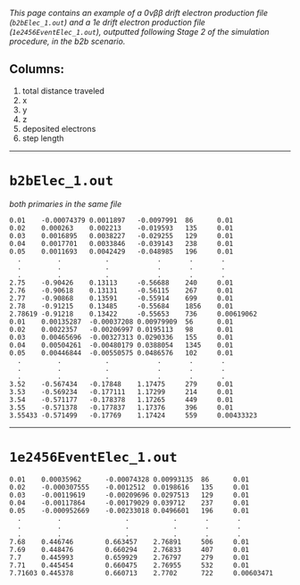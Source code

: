 *This page contains an example of a 0νββ drift electron production file (`b2bElec_1.out`) and a 1e drift electron production file (`1e2456EventElec_1.out`), outputted following Stage 2 of the simulation procedure, in the b2b scenario.*

## Columns:

1. total distance traveled
2. x
3. y
4. z
5. deposited electrons
6. step length


---
# `b2bElec_1.out`

*both primaries in the same file*

```
0.01	-0.00074379	0.0011897	-0.0097991	86  	0.01
0.02	0.000263	0.002213	-0.019593	135 	0.01
0.03	0.0016895	0.0038227	-0.029255	129 	0.01
0.04	0.0017701	0.0033846	-0.039143	238 	0.01
0.05	0.0011693	0.0042429	-0.048985	196 	0.01
  .         .           .            .       .       .
  .         .           .            .       .       .
  .         .           .            .       .       .
2.75	-0.90426	0.13113 	-0.56688	240 	0.01
2.76	-0.90618	0.13131 	-0.56115	267 	0.01
2.77	-0.90868	0.13591 	-0.55914	699 	0.01
2.78	-0.91215	0.13485 	-0.55684	1856	0.01
2.78619	-0.91218	0.13422 	-0.55653	736 	0.00619062
0.01	0.00135287	-0.00037208	0.00979909	56  	0.01
0.02	0.0022357	-0.00206997	0.0195113	98  	0.01
0.03	0.00465696	-0.00327313	0.0290336	155  	0.01
0.04	0.00504261	-0.00480179	0.0388054	1345	0.01
0.05	0.00446844	-0.00550575	0.0486576	102  	0.01
  .         .           .            .       .       .
  .         .           .            .       .       .
  .         .           .            .       .       .
3.52	-0.567434	-0.17848	1.17475 	279 	0.01
3.53	-0.569234	-0.177111	1.17299 	214 	0.01
3.54	-0.571177	-0.178378	1.17265 	449 	0.01
3.55	-0.571378	-0.177837	1.17376 	396 	0.01
3.55433	-0.571499	-0.17769	1.17424 	559 	0.00433323
```

---

# `1e2456EventElec_1.out`

```
0.01	0.00035962  	-0.00074328	0.00993135	86  	0.01
0.02	-0.000307555	-0.0012512	0.0198616	135 	0.01
0.03	-0.00119619 	-0.00209696	0.0297513	129 	0.01
0.04	-0.00117864 	-0.00179029	0.039712	237 	0.01
0.05	-0.000952669	-0.00233018	0.0496601	196 	0.01
  .         .                .           .       .       .
  .         .                .           .       .       .
  .         .                .           .       .       .
7.68	0.446746    	0.663457	2.76891 	506  	0.01
7.69	0.448476    	0.660294	2.76833 	407 	0.01
7.7 	0.445993    	0.659929	2.76797 	279 	0.01
7.71	0.445454    	0.660475	2.76955 	532 	0.01
7.71603	0.445378    	0.660713	2.7702  	722 	0.00603471
```